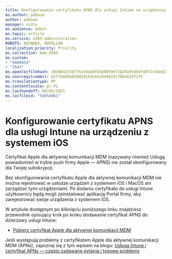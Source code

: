 ```yaml
---
title: Konfigurowanie certyfikatu APNS dla usługi Intune na urządzeniu z systemem iOS
ms.author: pebaum
author: pebaum
manager: scotv
ms.audience: Admin
ms.topic: article
ms.service: o365-administration
ROBOTS: NOINDEX, NOFOLLOW
localization_priority: Priority
ms.collection: Adm_O365
ms.custom:
- "9000654"
- "3543"
ms.openlocfilehash: 3dd0b42558f7543de84f45690596f2829195db9f4972c54ed239add7fe87b37c
ms.sourcegitcommit: b5f7da89a650d2915dc652449623c78be6247175
ms.translationtype: MT
ms.contentlocale: pl-PL
ms.lasthandoff: 08/05/2021
ms.locfileid: "54054961"
---
```

# <a name="intune-ios-set-up-apns-certificate"></a>Konfigurowanie certyfikatu APNS dla usługi Intune na urządzeniu z systemem iOS

Certyfikat Apple dla aktywnej komunikacji MDM (nazywany również Usługą powiadomień w trybie push firmy Apple — APNS) nie został skonfigurowany dla Twojej subskrypcji.

Bez skonfigurowania certyfikatu Apple dla aktywnej komunikacji MDM nie można rejestrować w usłudze urządzeń z systemem iOS i MacOS ani zarządzać tymi urządzeniami. Po dodaniu certyfikatu do usługi Intune użytkownicy będą mogli zainstalować aplikację Portal firmy, aby zarejestrować swoje urządzenia z systemem iOS.

W artykule dostępnym po kliknięciu poniższego linku znajdziesz przewodnik opisujący krok po kroku dodawanie certyfikat APNS do dzierżawy usługi Intune:

- [Pobierz certyfikat Apple dla aktywnej komunikacji MDM](https://docs.microsoft.com/mem/intune/enrollment/apple-mdm-push-certificate-get)

Jeśli występują problemy z certyfikatem Apple dla aktywnej komunikacji MDM (APNs), zapoznaj się z tym wpisem na blogu: [Usługa Intune i certyfikat APNs — często zadawane pytania i typowe problemy](https://techcommunity.microsoft.com/t5/Intune-Customer-Success/Intune-and-the-APNs-certificate-FAQ-and-common-issues/ba-p/280121)
